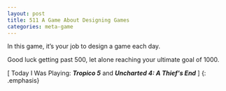 ```yaml
---
layout: post
title: 511 A Game About Designing Games
categories: meta-game
---
```

In this game, it’s your job to design a game each day.

Good luck getting past 500, let alone reaching your ultimate goal of 1000.

[ Today I Was Playing: ***Tropico 5*** and ***Uncharted 4: A Thief's End*** ]
{: .emphasis}
